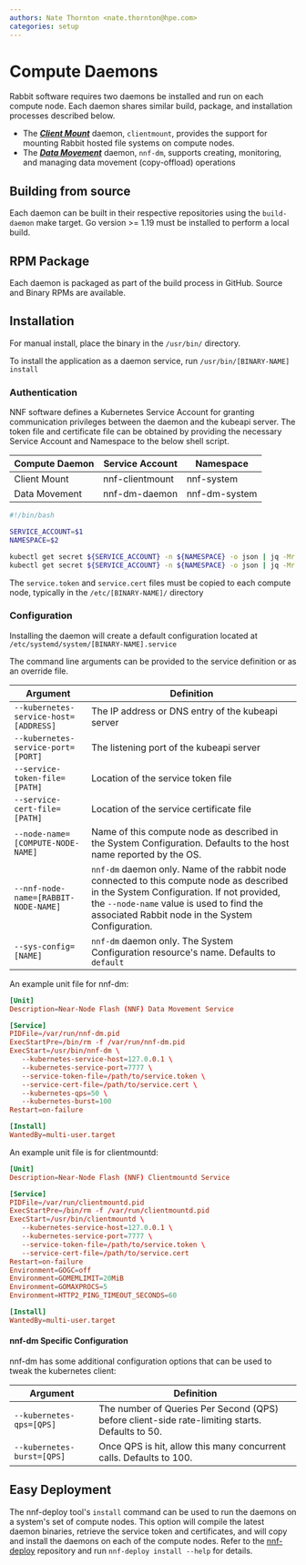 ```yaml
---
authors: Nate Thornton <nate.thornton@hpe.com>
categories: setup
---
```


# Compute Daemons

Rabbit software requires two daemons be installed and run on each compute node. Each daemon shares similar build, package, and installation processes described below.

- The [***Client Mount***](https://github.com/NearNodeFlash/nnf-sos/tree/master/mount-daemon) daemon, `clientmount`, provides the support for mounting Rabbit hosted file systems on compute nodes.
- The [***Data Movement***](https://github.com/NearNodeFlash/nnf-dm/tree/master/daemons/compute) daemon, `nnf-dm`, supports creating, monitoring, and managing data movement (copy-offload) operations

## Building from source

Each daemon can be built in their respective repositories using the `build-daemon` make target. Go version >= 1.19 must be installed to perform a local build.

## RPM Package

Each daemon is packaged as part of the build process in GitHub. Source and Binary RPMs are available.

## Installation

For manual install, place the binary in the `/usr/bin/` directory.

To install the application as a daemon service, run `/usr/bin/[BINARY-NAME] install`

### Authentication

NNF software defines a Kubernetes Service Account for granting communication privileges between the daemon and the kubeapi server. The token file and certificate file can be obtained by providing the necessary Service Account and Namespace to the below shell script.

| Compute Daemon | Service Account | Namespace |
| -------------- | --------------- | --------- |
| Client Mount   | nnf-clientmount | nnf-system |
| Data Movement  | nnf-dm-daemon | nnf-dm-system |

```bash
#!/bin/bash

SERVICE_ACCOUNT=$1
NAMESPACE=$2

kubectl get secret ${SERVICE_ACCOUNT} -n ${NAMESPACE} -o json | jq -Mr '.data.token' | base64 --decode > ./service.token
kubectl get secret ${SERVICE_ACCOUNT} -n ${NAMESPACE} -o json | jq -Mr '.data["ca.crt"]' | base64 --decode > ./service.cert
```

The `service.token` and `service.cert` files must be copied to each compute node, typically in the `/etc/[BINARY-NAME]/` directory

### Configuration

Installing the daemon will create a default configuration located at `/etc/systemd/system/[BINARY-NAME].service`

The command line arguments can be provided to the service definition or as an override file.

| Argument | Definition |
| -------- | ---------- |
| `--kubernetes-service-host=[ADDRESS]` | The IP address or DNS entry of the kubeapi server |
| `--kubernetes-service-port=[PORT]` | The listening port of the kubeapi server |
| `--service-token-file=[PATH]` | Location of the service token file |
| `--service-cert-file=[PATH]` | Location of the service certificate file |
| `--node-name=[COMPUTE-NODE-NAME]` | Name of this compute node as described in the System Configuration. Defaults to the host name reported by the OS. |
| `--nnf-node-name=[RABBIT-NODE-NAME]` | `nnf-dm` daemon only. Name of the rabbit node connected to this compute node as described in the System Configuration. If not provided, the `--node-name` value is used to find the associated Rabbit node in the System Configuration. |
| `--sys-config=[NAME]` | `nnf-dm` daemon only. The System Configuration resource's name. Defaults to `default` |

An example unit file for nnf-dm:

```conf title="cat /etc/systemd/system/nnf-dm.service"
[Unit]
Description=Near-Node Flash (NNF) Data Movement Service

[Service]
PIDFile=/var/run/nnf-dm.pid
ExecStartPre=/bin/rm -f /var/run/nnf-dm.pid
ExecStart=/usr/bin/nnf-dm \
   --kubernetes-service-host=127.0.0.1 \
   --kubernetes-service-port=7777 \
   --service-token-file=/path/to/service.token \
   --service-cert-file=/path/to/service.cert \
   --kubernetes-qps=50 \
   --kubernetes-burst=100
Restart=on-failure

[Install]
WantedBy=multi-user.target
```

An example unit file is for clientmountd:

```conf title="cat /etc/systemd/system/clientmountd.service"
[Unit]
Description=Near-Node Flash (NNF) Clientmountd Service

[Service]
PIDFile=/var/run/clientmountd.pid
ExecStartPre=/bin/rm -f /var/run/clientmountd.pid
ExecStart=/usr/bin/clientmountd \
   --kubernetes-service-host=127.0.0.1 \
   --kubernetes-service-port=7777 \
   --service-token-file=/path/to/service.token \
   --service-cert-file=/path/to/service.cert
Restart=on-failure
Environment=GOGC=off
Environment=GOMEMLIMIT=20MiB
Environment=GOMAXPROCS=5
Environment=HTTP2_PING_TIMEOUT_SECONDS=60

[Install]
WantedBy=multi-user.target
```

#### nnf-dm Specific Configuration

nnf-dm has some additional configuration options that can be used to tweak the kubernetes client:

| Argument | Definition |
| -------- | ---------- |
| `--kubernetes-qps=[QPS]` | The number of Queries Per Second (QPS) before client-side rate-limiting starts. Defaults to 50.
| `--kubernetes-burst=[QPS]` | Once QPS is hit, allow this many concurrent calls. Defaults to 100.

## Easy Deployment

The nnf-deploy tool's `install` command can be used to run the daemons on a system's set of compute nodes. This option will compile the latest daemon binaries, retrieve the service token and certificates, and will copy and install the daemons on each of the compute nodes. Refer to the [nnf-deploy](https://github.com/NearNodeFlash/nnf-deploy) repository and run `nnf-deploy install --help` for details.
